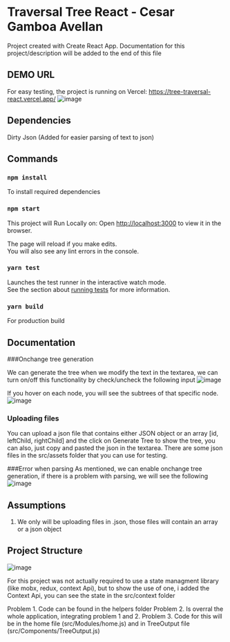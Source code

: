 # Traversal Tree React - Cesar Gamboa Avellan

Project created with Create React App.
Documentation for this project/description will be added to the end of this file


## DEMO URL

For easy testing, the project is running on Vercel: https://tree-traversal-react.vercel.app/
![image](https://user-images.githubusercontent.com/35382861/119753868-bce00a00-be5c-11eb-90e6-2d06c3c10302.png)


## Dependencies

Dirty Json (Added for easier parsing of text to json)

## Commands

### `npm install`

To install required dependencies

### `npm start`

This project will Run Locally on:
Open [http://localhost:3000](http://localhost:3000) to view it in the browser.

The page will reload if you make edits.\
You will also see any lint errors in the console.

### `yarn test`

Launches the test runner in the interactive watch mode.\
See the section about [running tests](https://facebook.github.io/create-react-app/docs/running-tests) for more information.

### `yarn build`

For production build

## Documentation

###Onchange tree generation

We can generate the tree when we modify the text in the textarea, we can turn on/off this functionality by check/uncheck the following input
![image](https://user-images.githubusercontent.com/35382861/119754095-311aad80-be5d-11eb-943f-0fd026936c7a.png)


If you hover on each node, you will see the subtrees of that specific node. 
![image](https://user-images.githubusercontent.com/35382861/119754446-c3bb4c80-be5d-11eb-9201-d3bf05ae1ef5.png)


### Uploading files

You can upload a json file that contains either JSON object or an array [id, leftChild, rightChild] and the click on Generate Tree to show the tree,
you can also, just copy and pasted the json in the textarea. There are some json files in the src/assets folder that you can use for testing. 

###Error when parsing
As mentioned, we can enable onchange tree generation, if there is a problem with parsing, we will see the following 
![image](https://user-images.githubusercontent.com/35382861/119753981-eef16c00-be5c-11eb-8ec5-ed051da3128c.png)

## Assumptions 

1. We only will be uploading files in .json, those files will contain an array or a json object

## Project Structure

![image](https://user-images.githubusercontent.com/35382861/119754867-4b08c000-be5e-11eb-8766-46650d74fc69.png)

For this project was not actually required to use a state managment library (like mobx, redux, context Api), but to show the use of one, i added the Context Api, you can see the state in the src/context folder

Problem 1. Code can be found in the helpers folder
Problem 2. Is overral the whole application, integrating problem 1 and 2.
Problem 3. Code for this will be in the home file (src/Modules/home.js) and in TreeOutput file (src/Components/TreeOutput.js)

